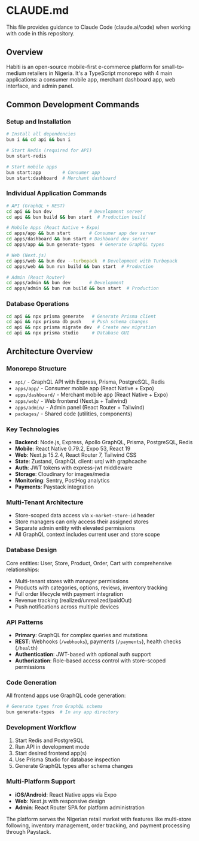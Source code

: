 # CLAUDE.md

This file provides guidance to Claude Code (claude.ai/code) when working with code in this repository.

## Overview

Habiti is an open-source mobile-first e-commerce platform for small-to-medium retailers in Nigeria. It's a TypeScript monorepo with 4 main applications: a consumer mobile app, merchant dashboard app, web interface, and admin panel.

## Common Development Commands

### Setup and Installation
```bash
# Install all dependencies
bun i && cd api && bun i

# Start Redis (required for API)
bun start-redis

# Start mobile apps
bun start:app        # Consumer app
bun start:dashboard  # Merchant dashboard
```

### Individual Application Commands
```bash
# API (GraphQL + REST)
cd api && bun dev              # Development server
cd api && bun build && bun start  # Production build

# Mobile Apps (React Native + Expo)
cd apps/app && bun start       # Consumer app dev server
cd apps/dashboard && bun start # Dashboard dev server
cd apps/app && bun generate-types  # Generate GraphQL types

# Web (Next.js)
cd apps/web && bun dev --turbopack  # Development with Turbopack
cd apps/web && bun run build && bun start  # Production

# Admin (React Router)
cd apps/admin && bun dev       # Development
cd apps/admin && bun run build && bun start  # Production
```

### Database Operations
```bash
cd api && npx prisma generate   # Generate Prisma client
cd api && npx prisma db push    # Push schema changes
cd api && npx prisma migrate dev  # Create new migration
cd api && npx prisma studio     # Database GUI
```

## Architecture Overview

### Monorepo Structure
- `api/` - GraphQL API with Express, Prisma, PostgreSQL, Redis
- `apps/app/` - Consumer mobile app (React Native + Expo)
- `apps/dashboard/` - Merchant mobile app (React Native + Expo)
- `apps/web/` - Web frontend (Next.js + Tailwind)
- `apps/admin/` - Admin panel (React Router + Tailwind)
- `packages/` - Shared code (utilities, components)

### Key Technologies
- **Backend**: Node.js, Express, Apollo GraphQL, Prisma, PostgreSQL, Redis
- **Mobile**: React Native 0.79.2, Expo 53, React 19
- **Web**: Next.js 15.2.4, React Router 7, Tailwind CSS
- **State**: Zustand, GraphQL client: urql with graphcache
- **Auth**: JWT tokens with express-jwt middleware
- **Storage**: Cloudinary for images/media
- **Monitoring**: Sentry, PostHog analytics
- **Payments**: Paystack integration

### Multi-Tenant Architecture
- Store-scoped data access via `x-market-store-id` header
- Store managers can only access their assigned stores
- Separate admin entity with elevated permissions
- All GraphQL context includes current user and store scope

### Database Design
Core entities: User, Store, Product, Order, Cart with comprehensive relationships:
- Multi-tenant stores with manager permissions
- Products with categories, options, reviews, inventory tracking
- Full order lifecycle with payment integration
- Revenue tracking (realized/unrealized/paidOut)
- Push notifications across multiple devices

### API Patterns
- **Primary**: GraphQL for complex queries and mutations
- **REST**: Webhooks (`/webhooks`), payments (`/payments`), health checks (`/health`)
- **Authentication**: JWT-based with optional auth support
- **Authorization**: Role-based access control with store-scoped permissions

### Code Generation
All frontend apps use GraphQL code generation:
```bash
# Generate types from GraphQL schema
bun generate-types  # In any app directory
```

### Development Workflow
1. Start Redis and PostgreSQL
2. Run API in development mode
3. Start desired frontend app(s)
4. Use Prisma Studio for database inspection
5. Generate GraphQL types after schema changes

### Multi-Platform Support
- **iOS/Android**: React Native apps via Expo
- **Web**: Next.js with responsive design
- **Admin**: React Router SPA for platform administration

The platform serves the Nigerian retail market with features like multi-store following, inventory management, order tracking, and payment processing through Paystack.
